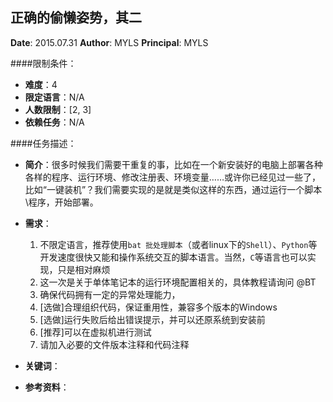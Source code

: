 正确的偷懒姿势，其二
---

**Date**: 2015.07.31
**Author**: MYLS
**Principal**: MYLS

####限制条件：

 - **难度**：4
 - **限定语言**：N/A
 - **人数限制**：[2, 3]
 - **依赖任务**：N/A

####任务描述：

 - **简介**：很多时候我们需要干重复的事，比如在一个新安装好的电脑上部署各种各样的程序、运行环境、修改注册表、环境变量……或许你已经见过一些了，比如“一键装机”？我们需要实现的是就是类似这样的东西，通过运行一个脚本\程序，开始部署。
 - **需求**：
    1. 不限定语言，推荐使用`bat 批处理脚本`（或者linux下的`Shell`）、`Python`等开发速度很快又能和操作系统交互的脚本语言。当然，`C`等语言也可以实现，只是相对麻烦
    2. 这一次是关于单体笔记本的运行环境配置相关的，具体教程请询问 @BT
    3. 确保代码拥有一定的异常处理能力，
    4. [选做]合理组织代码，保证重用性，兼容多个版本的Windows
    5. [选做]运行失败后给出错误提示，并可以还原系统到安装前
    6. [推荐]可以在虚拟机进行测试
    7. 请加入必要的文件版本注释和代码注释

 - **关键词**：
 - **参考资料**：
